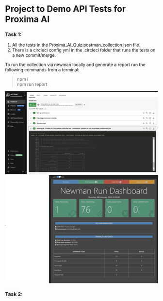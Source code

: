 # Project to Demo API Tests for Proxima AI
### Task 1:
1. All the tests in the Proxima_AI_Quiz.postman_collection.json file.
2. There is a circleci config yml in the .circleci folder that runs the tests on a new commit/merge.

To run the collection via newman locally and generate a report run the following commands from a terminal:
> npm i  
> npm run report

![Circle CI Test Run](./assets/circleci_run.png "CircleCI")  
![Newman Report](./assets/newman_report.png "Newman Report")

### Task 2: